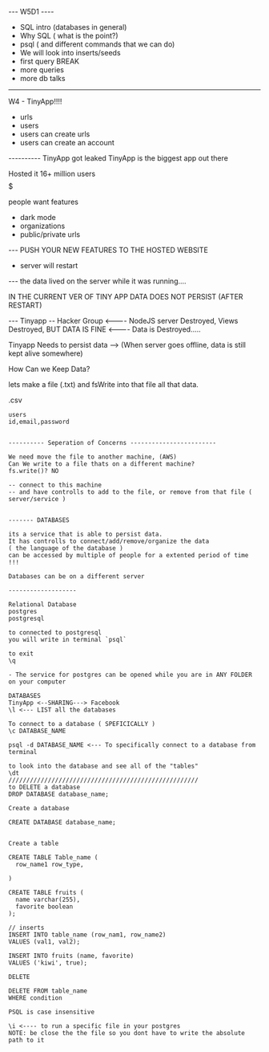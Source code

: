 --- W5D1 ----

 - SQL intro (databases in general)
 - Why SQL  ( what is the point?)
 - psql ( and different commands that we can do)
 - We will look into inserts/seeds
 - first query 
 BREAK 
 - more queries 
 - more db talks 

------------------------

W4 - TinyApp!!!!

- urls
- users
- users can create urls
- users can create an account

---------- TinyApp got leaked
TinyApp is the biggest app out there

Hosted it
16+ million users
$$$$$$$$$$$$$

people want features
 - dark mode
 - organizations
 - public/private urls

--- PUSH YOUR NEW FEATURES TO THE HOSTED WEBSITE

- server will restart

--- the data lived on the server while it was running....

IN THE CURRENT VER OF TINY APP
DATA DOES NOT PERSIST (AFTER RESTART)

--- Tinyapp 
-- Hacker Group <---- NodeJS server Destroyed, Views Destroyed, BUT DATA IS FINE
   <---- Data is Destroyed.....


Tinyapp Needs to persist data --> (When server goes offline, data is still kept alive somewhere)

How Can we Keep Data?

lets make a file (.txt) and fsWrite into that file all that data.

.csv

```
users
id,email,password


---------- Seperation of Concerns ------------------------

We need move the file to another machine, (AWS)
Can We write to a file thats on a different machine?
fs.write()? NO

-- connect to this machine 
-- and have controlls to add to the file, or remove from that file ( server/service )


------- DATABASES

its a service that is able to persist data.
It has controlls to connect/add/remove/organize the data
( the language of the database )
can be accessed by multiple of people for a extented period of time !!!

Databases can be on a different server 

------------------- 

Relational Database 
postgres
postgresql

to connected to postgresql
you will write in terminal `psql`

to exit
\q

- The service for postgres can be opened while you are in ANY FOLDER on your computer

DATABASES 
TinyApp <--SHARING---> Facebook
\l <--- LIST all the databases

To connect to a database ( SPEFICICALLY )
\c DATABASE_NAME

psql -d DATABASE_NAME <--- To specifically connect to a database from terminal

to look into the database and see all of the "tables"
\dt
/////////////////////////////////////////////////////
to DELETE a database
DROP DATABASE database_name;

Create a database

CREATE DATABASE database_name;


Create a table

CREATE TABLE Table_name (
  row_name1 row_type,

)

CREATE TABLE fruits (
  name varchar(255),
  favorite boolean
);

// inserts 
INSERT INTO table_name (row_nam1, row_name2)
VALUES (val1, val2);

INSERT INTO fruits (name, favorite)
VALUES ('kiwi', true);

DELETE 

DELETE FROM table_name
WHERE condition

PSQL is case insensitive

\i <---- to run a specific file in your postgres
NOTE: be close the the file so you dont have to write the absolute path to it